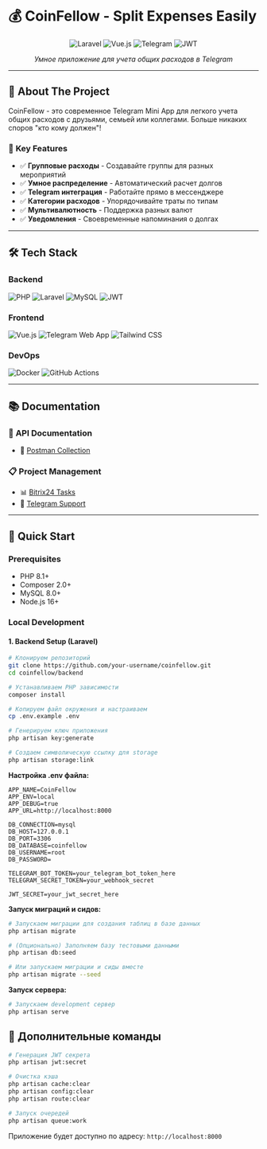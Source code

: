 # 💰 CoinFellow - Split Expenses Easily

<div align="center">

![Laravel](https://img.shields.io/badge/Laravel-FF2D20?style=for-the-badge&logo=laravel&logoColor=white)
![Vue.js](https://img.shields.io/badge/Vue.js-35495E?style=for-the-badge&logo=vue.js&logoColor=4FC08D)
![Telegram](https://img.shields.io/badge/Telegram-2CA5E0?style=for-the-badge&logo=telegram&logoColor=white)
![JWT](https://img.shields.io/badge/JWT-000000?style=for-the-badge&logo=JSON%20web%20tokens&logoColor=white)

*Умное приложение для учета общих расходов в Telegram*

</div>

---

## 🌟 **About The Project**

CoinFellow - это современное Telegram Mini App для легкого учета общих расходов с друзьями, семьей или коллегами. Больше никаких споров "кто кому должен"!

### 🚀 **Key Features**

- ✅ **Групповые расходы** - Создавайте группы для разных мероприятий
- ✅ **Умное распределение** - Автоматический расчет долгов
- ✅ **Telegram интеграция** - Работайте прямо в мессенджере
- ✅ **Категории расходов** - Упорядочивайте траты по типам
- ✅ **Мультивалютность** - Поддержка разных валют
- ✅ **Уведомления** - Своевременные напоминания о долгах

---

## 🛠 **Tech Stack**

### **Backend**
![PHP](https://img.shields.io/badge/PHP-777BB4?style=flat-square&logo=php&logoColor=white)
![Laravel](https://img.shields.io/badge/Laravel-FF2D20?style=flat-square&logo=laravel&logoColor=white)
![MySQL](https://img.shields.io/badge/MySQL-005C84?style=flat-square&logo=mysql&logoColor=white)
![JWT](https://img.shields.io/badge/JWT-000000?style=flat-square&logo=JSON%20web%20tokens&logoColor=white)

### **Frontend**
![Vue.js](https://img.shields.io/badge/Vue.js-35495E?style=flat-square&logo=vue.js&logoColor=4FC08D)
![Telegram Web App](https://img.shields.io/badge/Telegram-2CA5E0?style=flat-square&logo=telegram&logoColor=white)
![Tailwind CSS](https://img.shields.io/badge/Tailwind_CSS-38B2AC?style=flat-square&logo=tailwind-css&logoColor=white)

### **DevOps**
![Docker](https://img.shields.io/badge/Docker-2CA5E0?style=flat-square&logo=docker&logoColor=white)
![GitHub Actions](https://img.shields.io/badge/GitHub_Actions-2088FF?style=flat-square&logo=github-actions&logoColor=white)

---

## 📚 **Documentation**

### 🔗 **API Documentation**
- 📖 [Postman Collection](https://lively-astronaut-179920.postman.co/workspace/API~1fbe64a2-bdba-4aa7-b5da-cae9c1d126f2/collection/27047596-adb81a45-106a-47af-8b30-2b8fefcc59ff?action=share&source=copy-link&creator=27047596)

### 📋 **Project Management**
- 📊 [Bitrix24 Tasks](https://b24-trzm16.bitrix24.ru/workgroups/group/2/tasks/)
- 💬 [Telegram Support](https://t.me/aevonso)

---

## 🚀 **Quick Start**

### **Prerequisites**
- PHP 8.1+
- Composer 2.0+
- MySQL 8.0+
- Node.js 16+

### **Local Development**

#### 1. **Backend Setup (Laravel)**

```bash
# Клонируем репозиторий
git clone https://github.com/your-username/coinfellow.git
cd coinfellow/backend

# Устанавливаем PHP зависимости
composer install

# Копируем файл окружения и настраиваем
cp .env.example .env

# Генерируем ключ приложения
php artisan key:generate

# Создаем символическую ссылку для storage
php artisan storage:link
```

**Настройка .env файла:**
```env
APP_NAME=CoinFellow
APP_ENV=local
APP_DEBUG=true
APP_URL=http://localhost:8000

DB_CONNECTION=mysql
DB_HOST=127.0.0.1
DB_PORT=3306
DB_DATABASE=coinfellow
DB_USERNAME=root
DB_PASSWORD=

TELEGRAM_BOT_TOKEN=your_telegram_bot_token_here
TELEGRAM_SECRET_TOKEN=your_webhook_secret

JWT_SECRET=your_jwt_secret_here
```

**Запуск миграций и сидов:**
```bash
# Запускаем миграции для создания таблиц в базе данных
php artisan migrate

# (Опционально) Заполняем базу тестовыми данными
php artisan db:seed

# Или запускаем миграции и сиды вместе
php artisan migrate --seed
```

**Запуск сервера:**
```bash
# Запускаем development сервер
php artisan serve
```






## 📝 **Дополнительные команды**

```bash
# Генерация JWT секрета
php artisan jwt:secret

# Очистка кэша
php artisan cache:clear
php artisan config:clear
php artisan route:clear

# Запуск очередей
php artisan queue:work
```

Приложение будет доступно по адресу: `http://localhost:8000`
